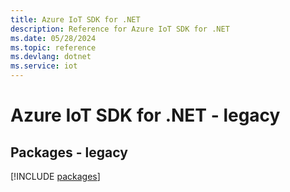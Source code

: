 ```yaml
---
title: Azure IoT SDK for .NET
description: Reference for Azure IoT SDK for .NET
ms.date: 05/28/2024
ms.topic: reference
ms.devlang: dotnet
ms.service: iot
---
```

# Azure IoT SDK for .NET - legacy
## Packages - legacy
[!INCLUDE [packages](iot-index.md)]